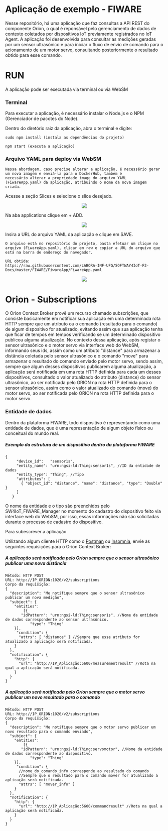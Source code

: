 # Aplicação de exemplo - FIWARE
Nesse repositório, há uma aplicação que faz consultas a API REST do componente Orion, o qual é reponsável pelo gerenciamento de dados de contexto coletados por dispositivos IoT previamente registrados no IoT Agent. A aplicação foi desenvolvida para consultar as medições geradas por um sensor ultrasônico e para iniciar o fluxo de envio de comando para o acionamento de um motor servo, consultando posteriormente o resultado obtido para esse comando.
# RUN
A aplicação pode ser executada via terminal ou via WebSM

### Terminal
Para executar a aplicação, é necessário instalar o Node.js e o NPM (Gerenciador de pacotes do Node). 

Dentro do diretório raiz da aplicação, abra o terminal e digite: 
```
sudo npm install (instala as dependências do projeto)
```
```
npm start (executa a aplicação)
```
### Arquivo YAML para deploy via WebSM
```
Nessa abordagem, caso precise alterar a aplicação, é necessário gerar um nova imagem e enviá-la para o DockerHub, também é
necessário alterar a propriedade image do arquivo YAML (FiwareApp.yaml) da aplicação, atribuindo o nome da nova imagem criada.
```
Acesse a seção Slices e selecione o slice desejado.

<p align="center">
  <img src="https://raw.githubusercontent.com/LABORA-INF-UFG/SOFTWAY4IoT-F3-Docs/master/FIWARE/Images/yaml1.png">
</p>

Na aba applications clique em + ADD.

<p align="center">
  <img src="https://raw.githubusercontent.com/LABORA-INF-UFG/SOFTWAY4IoT-F3-Docs/master/FIWARE/Images/yaml2.png">
</p>

Insira a URL do arquivo YAML da aplicação e clique em SAVE.
```
O arquivo está no repositório do projeto, basta efetuar um clique no arquivo (FiwareApp.yaml), clicar em raw e copiar a URL do arquivo que está na barra de endereço do navegador.

URL obtida:
https://raw.githubusercontent.com/LABORA-INF-UFG/SOFTWAY4IoT-F3-Docs/master/FIWARE/FiwareApp/FiwareApp.yaml
```
<p align="center">
  <img src="https://raw.githubusercontent.com/LABORA-INF-UFG/SOFTWAY4IoT-F3-Docs/master/FIWARE/Images/yaml3.png">
</p>

# Orion - Subscriptions
O Orion Context Broker provê um recurso chamado subscrições, que consiste basicamente em notificar sua aplicação em uma determinada rota HTTP sempre que um atributo ou o comando (resultado para o comando) de algum dispositivo for atualizado, evitando assim que sua aplicação tenha que ficar de tempos em tempos verificando se um determinado dispositivo publicou alguma atualização. No contexto dessa aplicação, após registar o sensor ultrasônico e o motor servo via interface web do WebSM, informando seus ids, assim como um atributo "distance" para armazenar a distância coletada pelo sensor ultrasônico e o comando "move" para armazenar o resultado do comando enviado pelo motor servo, sendo assim, sempre que algum desses dispositivos publicarem alguma atualização, a aplicação será notificada em uma rota HTTP definida para cada um desses dispositivos, consultado o valor atualizado do atributo (distance) do sensor ultrasônico, ao ser notificada pelo ORION na rota HTTP definida para o sensor ultrasônico, assim como o valor atualizado do comando (move) do motor servo, ao ser notificada pelo ORION na rota HTTP definida para o motor servo.

### Entidade de dados
Dentro da plataforma FIWARE, todo dispositivo é representando como uma entidade de dados, que é uma representação de algum objeto físico ou conceitual do mundo real.

##### Exemplo da estrutura de um dispositivo dentro da plataforma FIWARE

```
{
     "device_id":   "sensor1s",
     "entity_name": "urn:ngsi-ld:Thing:sensor1s", //ID da entidade de dados
     "entity_type": "Thing", //Tipo
     "attributes": [
       { "object_id": "distance", "name": "distance", "type": "Double" }
     ]
   }

```
O nome da entidade e o tipo são preenchidos pelo SW4IoT_FIWARE_Manager no momento do cadastro do dispositivo feito via interface web do WebSM, por isso, essas informações não são solicitadas durante o processo de cadastro do dispositivo.

Para subescrever a aplicação 

Utilizando algum cliente HTTP como o [Postman](https://www.getpostman.com/) ou [Insomnia](https://insomnia.rest/download/), envie as seguintes requisições para o Orion Context Broker:

##### A aplicação será notificada pelo Orion sempre que o sensor ultrasônico publicar uma nova distância
```
Método: HTTP POST
URL: http://IP_ORION:1026/v2/subscriptions
Corpo da requisição:
{
  "description": "Me notifique sempre que o sensor ultrasônico publicar um nova medição",
  "subject": {
    "entities":
     	[{
	   "idPattern": "urn:ngsi-ld:Thing:sensor1s", //Nome da entidade de dados correspondente ao sensor ultrasônico.
           "type": "Thing"
	}],
     "condition": {
      "attrs": [ "distance" ] //Sempre que esse atributo for atualizado a aplicação será notificada.
    }
  },
  "notification": {
    "http": {
      "url": "http://IP_Aplicação:5600/measurementresult" //Rota na qual a aplicação será notificada.
    }
  }
}
```
##### A aplicação será notificada pelo Orion sempre que o motor servo publicar um novo resultado para o comando
```
Método: HTTP POST
URL: http://IP_ORION:1026/v2/subscriptions
Corpo da requisição:
{
  "description": "Me notifique sempre que o motor servo publicar um novo resultado para o comando enviado",
  "subject": {
    "entities":
     	[{
	   "idPattern": "urn:ngsi-ld:Thing:servomotor", //Nome da entidade de dados correspondente ao dispositivo.
           "type": "Thing"
	}],
     "condition": {
      //nome_do_comando_info corresponde ao resultado do comando
      //Sempre que o resultado para o comando mover for atualizado a aplicação será notificada.
      "attrs": [ "mover_info" ]  
    }
  },
  "notification": {
    "http": {
      "url": "http://IP_Aplicação:5600/commandresult" //Rota na qual a aplicação será notificada.
    }
  }
}
```


